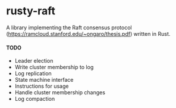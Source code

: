 # rusty-raft

A library implementing the Raft consensus protocol (https://ramcloud.stanford.edu/~ongaro/thesis.pdf) written in Rust. 

#### TODO

* Leader election
* Write cluster membership to log
* Log replication
* State machine interface
* Instructions for usage 
* Handle cluster membership changes
* Log compaction
